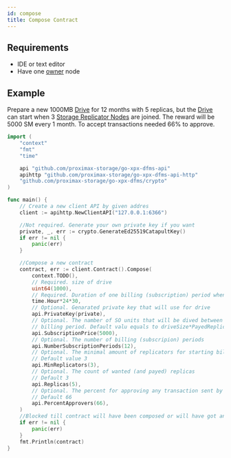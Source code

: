 ```yaml
---
id: compose
title: Compose Contract
---
```


## Requirements

- IDE or text editor
- Have one [owner](../../roles/owner.md) node

## Example

Prepare a new 1000MB [Drive](../../built_in_features/drive/overview.md) for 12 months with 5 replicas, but the [Drive](../../built_in_features/drive/overview.md) can start when 3 [Storage Replicator Nodes](../../roles/replicator.md) are joined. The reward will be 5000 SM every 1 month. To accept transactions needed 66% to approve.

```go
import (
    "context"
    "fmt"
    "time"

    api "github.com/proximax-storage/go-xpx-dfms-api"
    apihttp "github.com/proximax-storage/go-xpx-dfms-api-http"
    "github.com/proximax-storage/go-xpx-dfms/crypto"
)

func main() {
    // Create a new client API by given addres
    client := apihttp.NewClientAPI("127.0.0.1:6366")

    //Not required. Generate your own private key if you want
    private, _, err := crypto.GenerateEd25519CatapultKey()
    if err != nil {
        panic(err)
    }

    //Compose a new contract
    contract, err := client.Contract().Compose(
        context.TODO(),
        // Required. size of drive
        uint64(1000),
        // Required. Duration of one billing (subscription) period when replicators will get rewards
        time.Hour*24*30,
        // Optional. Genarated private key that will use for drive
        api.PrivateKey(private),
        // Optional. The namber of SO units that will be dived between replicators at the end of
        // billing period. Default valu equals to driveSize*PayedReplicas
        api.SubscriptionPrice(5000),
        // Optional. The number of billing (subscripion) periods
        api.NumberSubscriptionPeriods(12),
        // Optional. The minimal amount of replicators for starting billing (subscripion) periods
        // Default value 3
        api.MinReplicators(3),
        // Optional. The count of wanted (and payed) replicas
        // Default 3
        api.Replicas(5),
        // Optional. The percent for approving any transaction sent by contract account
        // Default 66
        api.PercentApprovers(66),
    )
    //Blocked till contract will have been composed or will have got an error
    if err != nil {
        panic(err)
    }
    fmt.Println(contract)
}
```
